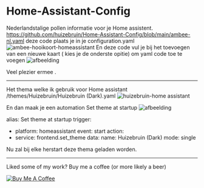 # Home-Assistant-Config

Nederlandstalige pollen informatie voor je Home assistent.
https://github.com/huizebruin/Home-Assistant-Config/blob/main/ambee-nl.yaml  deze code plaats je in je configuration.yaml
![ambee-hooikoort-homeassistant](https://user-images.githubusercontent.com/62996429/114306196-63559300-9adb-11eb-8627-eba67729126e.jpg)
En deze code vul je bij het toevoegen van een nieuwe kaart ( kies je de onderste opitie) om yaml code toe te voegen
![afbeelding](https://user-images.githubusercontent.com/62996429/114317312-c2c99800-9b07-11eb-8cd4-81bfc91f1788.png)

Veel plezier ermee .




*************************************************************
Het thema welke ik gebruik voor Home assistant
/themes/Huizebruin/Huizebruin (Dark).yaml
![huizebruin-home assistant](https://user-images.githubusercontent.com/62996429/114280723-ef63ae00-9a3a-11eb-9b42-49173f5d1e15.jpg)

En dan maak je een automation 
Set theme at startup
![afbeelding](https://user-images.githubusercontent.com/62996429/114281085-9d238c80-9a3c-11eb-8c01-1eec0106d6f6.png)

alias: Set theme at startup
trigger:
  - platform: homeassistant
    event: start
action:
  - service: frontend.set_theme
    data:
      name: Huizebruin (Dark)
mode: single

Nu zal bij elke herstart deze thema geladen worden.




*************************************************************
Liked some of my work? Buy me a coffee (or more likely a beer)

<a href="https://www.buymeacoffee.com/huizebruin" target="_blank"><img src="https://bmc-cdn.nyc3.digitaloceanspaces.com/BMC-button-images/custom_images/orange_img.png" alt="Buy Me A Coffee" style="height: auto !important;width: auto !important;" ></a>

